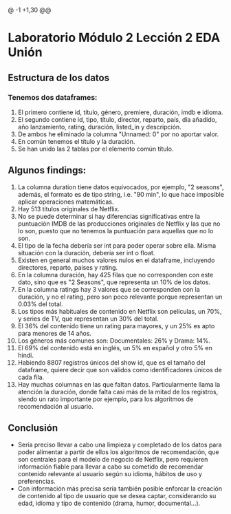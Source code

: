 @ -1 +1,30 @@
# Laboratorio Módulo 2 Lección 2 EDA Unión

## Estructura de los datos
### Tenemos dos dataframes:
1. El primero contiene id, título, género, premiere, duración, imdb e idioma.
2. El segundo contiene id, tipo, título, director, reparto, país, día añadido, año lanzamiento, rating, duración, listed_in y descripción.
3. De ambos he eliminado la columna "Unnamed: 0" por no aportar valor.
4. En común tenemos el título y la duración.
5. Se han unido las 2 tablas por el elemento común título.

## Algunos findings:
1. La columna duration tiene datos equivocados, por ejemplo, "2 seasons", además, el formato es de tipo string, i.e. "90 min", lo que hace imposible aplicar operaciones matemáticas.
2. Hay 513 títulos originales de Netflix.
3. No se puede determinar si hay diferencias significativas entre la puntuación IMDB de las producciones originales de Netflix y las que no lo son, puesto que no tenemos la puntuación para aquellas que no lo son.
5. El tipo de la fecha debería ser int para poder operar sobre ella. Misma situación con la duración, debería ser int o float.
7. Existen en general muchos valores nulos en el dataframe, incluyendo directores, reparto, países y rating.
8. En la columna duración, hay 425 filas que no corresponden con este dato, sino que es "2 Seasons", que representa un 10% de los datos.
9. En la columna ratings hay 3 valores que se corresponden con la duración, y no el rating, pero son poco relevante porque representan un 0.03% del total.
10. Los tipos más habituales de contenido en Netflix son películas, un 70%, y series de TV, que representan un 30% del total.
11. El 36% del contenido tiene un rating para mayores, y un 25% es apto para menores de 14 años.
12. Los géneros más comunes son: Documentales: 26% y Drama: 14%.
13. El 69% del contenido está en inglés, un 5% en español y otro 5% en hindi.
14. Habiendo 8807 registros únicos del show id, que es el tamaño del dataframe, quiere decir que son válidos como identificadores únicos de cada fila.
15. Hay muchas columnas en las que faltan datos. Particularmente llama la atención la duración, donde falta casi más de la mitad de los registros, siendo un rato importante por ejemplo, para los algoritmos de recomendación al usuario.

## Conclusión
- Sería preciso llevar a cabo una limpieza y completado de los datos para poder alimentar a partir de ellos los algoritmos de recomendación, que son centrales para el modelo de negocio de Netflix, pero requieren información fiable para llevar a cabo su cometido de recomendar contenido relevante al usuario según su idioma, hábitos de uso y preferencias.
- Con información más precisa sería también posible enforcar la creación de contenido al tipo de usuario que se desea captar, considerando su edad, idioma y tipo de contenido (drama, humor, documental...).

